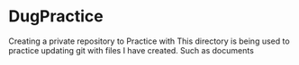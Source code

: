 # DugPractice
Creating a private repository to Practice with
This directory is being used to practice updating git with files I have created.  Such as documents
